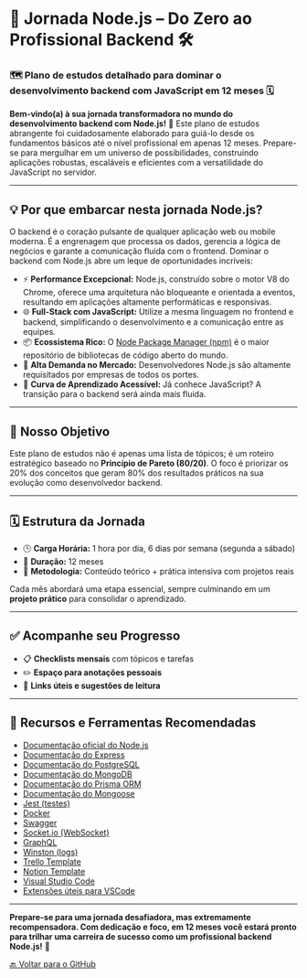 # 🚀 Jornada Node.js – Do Zero ao Profissional Backend 🛠️

### 🗺️ Plano de estudos detalhado para dominar o desenvolvimento backend com JavaScript em 12 meses 🗓️

**Bem-vindo(a) à sua jornada transformadora no mundo do desenvolvimento backend com Node.js!**
🌟 Este plano de estudos abrangente foi cuidadosamente elaborado para guiá-lo desde os fundamentos básicos até o nível profissional em apenas 12 meses. Prepare-se para mergulhar em um universo de possibilidades, construindo aplicações robustas, escaláveis e eficientes com a versatilidade do JavaScript no servidor.

---

## 💡 Por que embarcar nesta jornada Node.js?

O backend é o coração pulsante de qualquer aplicação web ou mobile moderna. É a engrenagem que processa os dados, gerencia a lógica de negócios e garante a comunicação fluida com o frontend. Dominar o backend com Node.js abre um leque de oportunidades incríveis:

* ⚡ **Performance Excepcional:** Node.js, construído sobre o motor V8 do Chrome, oferece uma arquitetura não bloqueante e orientada a eventos, resultando em aplicações altamente performáticas e responsivas.
* 🌐 **Full-Stack com JavaScript:** Utilize a mesma linguagem no frontend e backend, simplificando o desenvolvimento e a comunicação entre as equipes.
* 📦 **Ecossistema Rico:** O [Node Package Manager (npm)](https://www.npmjs.com/) é o maior repositório de bibliotecas de código aberto do mundo.
* 🏢 **Alta Demanda no Mercado:** Desenvolvedores Node.js são altamente requisitados por empresas de todos os portes.
* 🌱 **Curva de Aprendizado Acessível:** Já conhece JavaScript? A transição para o backend será ainda mais fluida.

---

## 🎯 Nosso Objetivo

Este plano de estudos não é apenas uma lista de tópicos; é um roteiro estratégico baseado no **Princípio de Pareto (80/20)**. O foco é priorizar os 20% dos conceitos que geram 80% dos resultados práticos na sua evolução como desenvolvedor backend.

---

## 🗓️ Estrutura da Jornada

* 🕒 **Carga Horária:** 1 hora por dia, 6 dias por semana (segunda a sábado)
* 📅 **Duração:** 12 meses
* 🔨 **Metodologia:** Conteúdo teórico + prática intensiva com projetos reais

Cada mês abordará uma etapa essencial, sempre culminando em um **projeto prático** para consolidar o aprendizado.

---

## ✅ Acompanhe seu Progresso

* 📋 **Checklists mensais** com tópicos e tarefas
* ✏️ **Espaço para anotações pessoais**
* 📌 **Links úteis e sugestões de leitura**

---

## 🔗 Recursos e Ferramentas Recomendadas

* [Documentação oficial do Node.js](https://nodejs.org/en/docs)
* [Documentação do Express](https://expressjs.com/)
* [Documentação do PostgreSQL](https://www.postgresql.org/docs/)
* [Documentação do MongoDB](https://www.mongodb.com/docs/)
* [Documentação do Prisma ORM](https://www.prisma.io/docs)
* [Documentação do Mongoose](https://mongoosejs.com/docs/)
* [Jest (testes)](https://jestjs.io/docs/getting-started)
* [Docker](https://docs.docker.com/)
* [Swagger](https://swagger.io/docs/)
* [Socket.io (WebSocket)](https://socket.io/docs/v4/)
* [GraphQL](https://graphql.org/learn/)
* [Winston (logs)](https://github.com/winstonjs/winston)
* [Trello Template](https://trello.com/)
* [Notion Template](https://www.notion.so/)
* [Visual Studio Code](https://code.visualstudio.com/)
* [Extensões úteis para VSCode](https://marketplace.visualstudio.com/VSCode)

---

**Prepare-se para uma jornada desafiadora, mas extremamente recompensadora. Com dedicação e foco, em 12 meses você estará pronto para trilhar uma carreira de sucesso como um profissional backend Node.js!** 🚀


[🔙 Voltar para o GitHub](https://github.com/VenturaCerqueira/Estudo---Node--2025)
